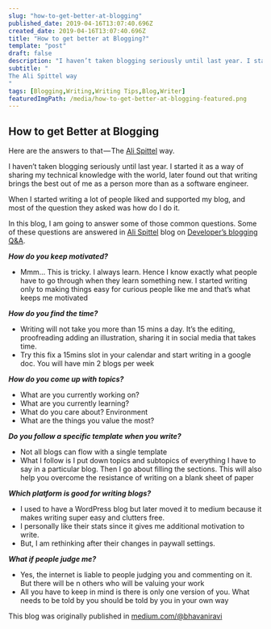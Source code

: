```yaml
---
slug: "how-to-get-better-at-blogging"
published_date: 2019-04-16T13:07:40.696Z
created_date: 2019-04-16T13:07:40.696Z
title: "How to get better at Blogging?"
template: "post"
draft: false
description: "I haven’t taken blogging seriously until last year. I started it as a way of sharing my technical knowledge with the world, later found out that writing brings the best out of me as a person more…"
subtitle: "
The Ali Spittel way
"
tags: [Blogging,Writing,Writing Tips,Blog,Writer]
featuredImgPath: /media/how-to-get-better-at-blogging-featured.png
---
```

## How to get Better at Blogging

Here are the answers to that — The [Ali Spittel](https://medium.com/u/10780f3e5ed5) way.

I haven’t taken blogging seriously until last year. I started it as a way of sharing my technical knowledge with the world, later found out that writing brings the best out of me as a person more than as a software engineer.

When I started writing a lot of people liked and supported my blog, and most of the question they asked was how do I do it.

In this blog, I am going to answer some of those common questions. Some of these questions are answered in [Ali Spittel](https://medium.com/u/10780f3e5ed5) blog on [Developer’s blogging Q&A](https://dev.to/aspittel/developer-blogging-qa-2c9b).

**_How do you keep motivated?_**

*   Mmm... This is tricky. I always learn. Hence I know exactly what people have to go through when they learn something new. I started writing only to making things easy for curious people like me and that’s what keeps me motivated

**_How do you find the time?_**

*   Writing will not take you more than 15 mins a day. It’s the editing, proofreading adding an illustration, sharing it in social media that takes time.
*   Try this fix a 15mins slot in your calendar and start writing in a google doc. You will have min 2 blogs per week

**_How do you come up with topics?_**

*   What are you currently working on?
*   What are you currently learning?
*   What do you care about? Environment
*   What are the things you value the most?

**_Do you follow a specific template when you write?_**

*   Not all blogs can flow with a single template
*   What I follow is I put down topics and subtopics of everything I have to say in a particular blog. Then I go about filling the sections. This will also help you overcome the resistance of writing on a blank sheet of paper

**_Which platform is good for writing blogs?_**

*   I used to have a WordPress blog but later moved it to medium because it makes writing super easy and clutters free.
*   I personally like their stats since it gives me additional motivation to write.
*   But, I am rethinking after their changes in paywall settings.

**_What if people judge me?_**

*   Yes, the internet is liable to people judging you and commenting on it. But there will be n others who will be valuing your work
*   All you have to keep in mind is there is only one version of you. What needs to be told by you should be told by you in your own way

This blog was originally published in [medium.com/@bhavaniravi](https://medium.com/@bhavaniravi)
